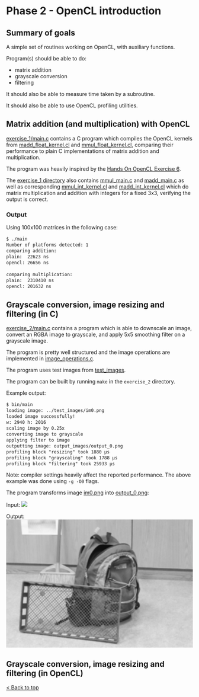 # Phase 2 - OpenCL introduction

## Summary of goals
A simple set of routines working on OpenCL, with auxiliary functions.

Program(s) should be able to do:
- matrix addition
- grayscale conversion
- filtering

It should also be able to measure time taken by a subroutine.

It should also be able to use OpenCL profiling utilities.

## Matrix addition (and multiplication) with OpenCL
[exercise_1/main.c](./exercise_1/main.c) contains a C program which compiles the OpenCL kernels from [madd_float_kernel.cl](./exercise_1/madd_float_kernel.cl) and [mmul_float_kernel.cl](./exercise_1/mmul_float_kernel.cl), comparing their performance to plain C implementations of matrix addition and multiplication.

The program was heavily inspired by the [Hands On OpenCL Exercise 6](https://github.com/HandsOnOpenCL/Exercises-Solutions/blob/master/Solutions/Exercise06/README.md).

The [exercise_1 directory](./exercise_1/) also contains [mmul_main.c](./exercise_1/mmul_main.c) and [madd_main.c](./exercise_1/madd_main.c) as well as corresponding [mmul_int_kernel.cl](./exercise_1/mmul_int_kernel.cl) and [madd_int_kernel.cl](./exercise_1/madd_int_kernel.cl) which do matrix multiplication and addition with integers for a fixed 3x3, verifying the output is correct.

### Output
Using 100x100 matrices in the following case:
```console
$ ./main
Number of platforms detected: 1
comparing addition:
plain:  22623 ns
opencl: 26656 ns

comparing multiplication:
plain:  2310410 ns
opencl: 201632 ns

```

## Grayscale conversion, image resizing and filtering (in C)
[exercise_2/main.c](./exercise_2/main.c) contains a program which is able to downscale an image, convert an RGBA image to grayscale, and apply 5x5 smoothing filter on a grayscale image.

The program is pretty well structured and the image operations are implemented in [image_operations.c](./image_operations.c).

The program uses test images from [test_images](./test_images/).

The program can be built by running `make` in the `exercise_2` directory.

Example output:
```console
$ bin/main
loading image: ../test_images/im0.png
loaded image successfully!
w: 2940 h: 2016
scaling image by 0.25x
converting image to grayscale
applying filter to image
outputting image: output_images/output_0.png
profiling block "resizing" took 1880 µs
profiling block "grayscaling" took 1788 µs
profiling block "filtering" took 25933 µs
```

Note: compiler settings heavily affect the reported performance.
The above example was done using `-g -O0` flags.

The program transforms image [im0.png](./test_images/im0.png) into [output_0.png](./exercise_2/output_images/output_0.png):

Input:
![](./test_images/im0.png)

Output:
![](./exercise_2/output_images/output_0.png)


## Grayscale conversion, image resizing and filtering (in OpenCL)

[< Back to top](../README.md)
